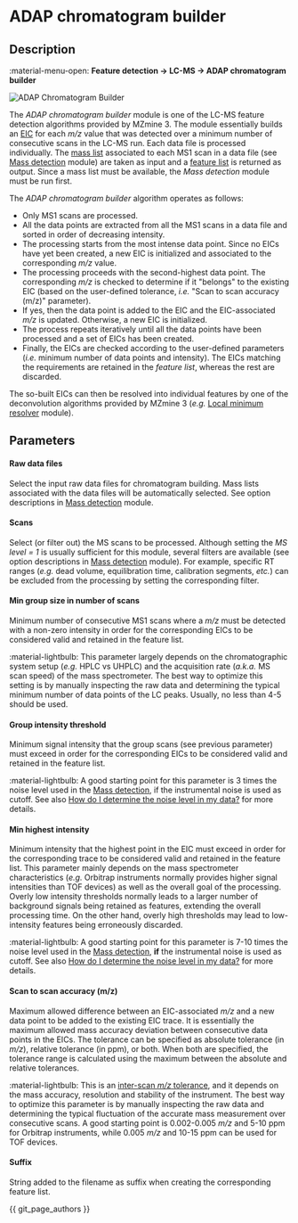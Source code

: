 # **ADAP chromatogram builder**

## **Description**

:material-menu-open: **Feature detection → LC-MS → ADAP chromatogram builder**

![ADAP Chromatogram Builder](adap_chromatogram_builder.png)

The _ADAP chromatogram builder_ module is one of the LC-MS feature detection algorithms provided by MZmine 3. The module essentially builds an [EIC](../../../learners_corner/terminology/general-terminology.md#extracted-ion-chromatogram) for each _m/z_ value that was detected over a minimum number of consecutive scans in the LC-MS run.
Each data file is processed individually. The [mass list](../../../learners_corner/terminology/general-terminology.md#mass-list) associated to each MS1 scan in a data file (see [Mass detection](../../featdet_mass_detection/mass-detection.md) module) are taken as input and a [feature list](../../../learners_corner/terminology/general-terminology.md#feature-list) is returned as output. Since a mass list must be available, the _Mass detection_ module must be run first.

The _ADAP chromatogram builder_ algorithm operates as follows:

- Only MS1 scans are processed.
- All the data points are extracted from all the MS1 scans in a data file and sorted in order of decreasing intensity.
- The processing starts from the most intense data point. Since no EICs have yet been created, a new EIC is initialized and associated to the corresponding _m/z_ value.
- The processing proceeds with the second-highest data point. The corresponding _m/z_ is checked to determine if it "belongs" to the existing EIC (based on the user-defined tolerance, _i.e._ "Scan to scan accuracy (m/z)" parameter).
- If yes, then the data point is added to the EIC and the EIC-associated _m/z_ is updated. Otherwise, a new EIC is initialized.
- The process repeats iteratively until all the data points have been processed and a set of EICs has been created.
- Finally, the EICs are checked according to the user-defined parameters (_i.e._ minimum number of data points and intensity). The EICs matching the requirements are retained in the _feature list_, whereas the rest are discarded.

The so-built EICs can then be resolved into individual features by one of the deconvolution algorithms provided by MZmine 3 (_e.g._ [Local minimum resolver](../../featdet_resolver_local_minimum/local-minimum-resolver.md) module).

## Parameters

#### **Raw data files**

Select the input raw data files for chromatogram building. Mass lists associated with the data files will be automatically selected. See option descriptions in [Mass detection](../../featdet_mass_detection/mass-detection.md#parameters) module.

#### **Scans**

Select (or filter out) the MS scans to be processed. Although setting the _MS level = 1_ is usually sufficient for this module, several filters are available (see option descriptions in [Mass detection](../../featdet_mass_detection/mass-detection.md#parameters) module). For example, specific RT ranges (_e.g._ dead volume, equilibration time, calibration segments, _etc._) can be excluded from the processing by setting the corresponding filter.

#### **Min group size in number of scans**

Minimum number of consecutive MS1 scans where a _m/z_ must be detected with a non-zero intensity in order for the corresponding EICs to be considered valid and retained in the feature list.

:material-lightbulb: This parameter largely depends on the chromatographic system setup (_e.g._ HPLC vs UHPLC) and the acquisition rate (_a.k.a._ MS scan speed) of the mass spectrometer. The best way to optimize this setting is by manually inspecting the raw data and determining the typical minimum number of data points of the LC peaks. Usually, no less than 4-5 should be used.

#### **Group intensity threshold**

Minimum signal intensity that the group scans (see previous parameter) must exceed in order for the corresponding EICs to be considered valid and retained in the feature list.

:material-lightbulb: A good starting point for this parameter is 3 times the noise level used in the [Mass detection](../../featdet_mass_detection/mass-detection.md), if the instrumental noise is used as cutoff. See also [How do I determine the noise level in my data?](../../featdet_mass_detection/mass-detection.md#how-do-i-determine-the-noise-level-in-my-data) for more details.

#### **Min highest intensity**

Minimum intensity that the highest point in the EIC must exceed in order for the corresponding trace to be considered valid and retained in the feature list. This parameter mainly depends on the mass spectrometer characteristics (_e.g._ Orbitrap instruments normally provides higher signal intensities than TOF devices) as well as the overall goal of the processing. Overly low intensity thresholds normally leads to a larger number of background signals being retained as features, extending the overall processing time. On the other hand, overly high thresholds may lead to low-intensity features being erroneously discarded.

:material-lightbulb: A good starting point for this parameter is 7-10 times the noise level used in the [Mass detection](../../featdet_mass_detection/mass-detection.md), **if** the instrumental noise is used as cutoff. See also [How do I determine the noise level in my data?](../../featdet_mass_detection/mass-detection.md#how-do-i-determine-the-noise-level-in-my-data) for more details.

#### **Scan to scan accuracy (m/z)**

Maximum allowed difference between an EIC-associated _m/z_ and a new data point to be added to the existing EIC trace. It is essentially the maximum allowed mass accuracy deviation between consecutive data points in the EICs. The tolerance can be specified as absolute tolerance (in _m/z_), relative tolerance (in ppm), or both. When both are specified, the tolerance range is calculated using the maximum between the absolute and relative tolerances.

:material-lightbulb: This is an [inter-scan _m/z_ tolerance](../../../learners_corner/terminology/general-terminology.md#intra-and-inter-scan-tolerances), and it depends on the mass accuracy, resolution and stability of the instrument. The best way to optimize this parameter is by manually inspecting the raw data and determining the typical fluctuation of the accurate mass measurement over consecutive scans. A good starting point is 0.002-0.005 _m/z_ and 5-10 ppm for Orbitrap instruments, while 0.005 _m/z_ and 10-15 ppm can be used for TOF devices.

#### **Suffix**

String added to the filename as suffix when creating the corresponding feature list.

{{ git_page_authors }}
